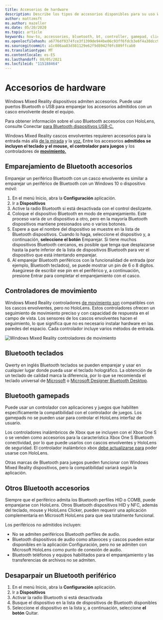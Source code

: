 ```yaml
---
title: Accesorios de hardware
description: Describe los tipos de accesorios disponibles para su uso Windows Mixed Reality y cómo configurarlos.
author: mattzmsft
ms.author: mazeller
ms.date: 05/20/2020
ms.topic: article
keywords: how-to, accessories, bluetooth, bt, controller, gamepad, clicker, xbox, hardware, mixed reality headset, windows mixed reality headset, virtual reality headset, motion controller
ms.openlocfilehash: a6776df9374fce3f1399de944be06c93ff6fdcb3e6f4a38dcc92453556857376
ms.sourcegitcommit: a1c086aa83d381129e62f9d8942f0fc889ffcab0
ms.translationtype: MT
ms.contentlocale: es-ES
ms.lasthandoff: 08/05/2021
ms.locfileid: "115188464"
---
```

# <a name="hardware-accessories"></a>Accesorios de hardware

Windows Mixed Reality dispositivos admiten accesorios. Puede usar puertos Bluetooth o USB para emparejar los accesorios admitidos con un casco envolvente desde el equipo.

Para obtener información sobre el uso Bluetooth accesorios con HoloLens, consulte Conectar [para Bluetooth dispositivos USB-C.](/hololens/hololens-connect-devices)

Windows Mixed Reality cascos envolventes requieren accesorios para la entrada más allá [de la mirada](../design/gaze-and-commit.md) y la [voz.](../design/voice-input.md) Entre los accesorios **admitidos se incluyen el teclado y el mouse,** **el controlador para juegos** y los controladores de **[movimiento.](../design/motion-controllers.md)**

## <a name="pairing-bluetooth-accessories"></a>Emparejamiento de Bluetooth accesorios

Emparejar un periférico Bluetooth con un casco envolvente es similar a emparejar un periférico de Bluetooth con un Windows 10 o dispositivo móvil:

1. En el menú Inicio, abra la **Configuración** aplicación.
2. Ir a **Dispositivos**
3. Active la radio Bluetooth si está desactivada con el control deslizante.
4. Coloque el dispositivo Bluetooth en modo de emparejamiento. Este proceso varía de un dispositivo a otro, pero en la mayoría Bluetooth dispositivos mantiene presionados uno o varios botones.
5. Espere a que el nombre del dispositivo se muestre en la lista de Bluetooth dispositivos. Cuando lo haga, seleccione el dispositivo y, a continuación, **seleccione el botón** Emparejar. Si tiene muchos dispositivos Bluetooth cercanos, es posible que tenga que desplazarse hasta la parte inferior de la lista de dispositivos Bluetooth para ver el dispositivo que está intentando emparejar.
6. Al emparejar Bluetooth periféricos con la funcionalidad de entrada (por ejemplo, Bluetooth teclados), se puede mostrar un pin de 6 o 8 dígitos. Asegúrese de escribir ese pin en el periférico y, a continuación, presione Entrar para completar el emparejamiento con el casco.

## <a name="motion-controllers"></a>Controladores de movimiento

Windows Mixed Reality controladores [de movimiento son](../design/motion-controllers.md) compatibles con los cascos envolventes, pero no HoloLens. Estos controladores ofrecen un seguimiento de movimiento preciso y con capacidad de respuesta en el campo de vista. Los sensores de los cascos envolventes hacen el seguimiento, lo que significa que no es necesario instalar hardware en las paredes del espacio. Cada controlador incluye varios métodos de entrada.

![Windows Mixed Reality controladores de movimiento](../design/images/winmr-ck-1080x1080-350px.jpg)

## <a name="bluetooth-keyboards"></a>Bluetooth teclados

Qwerty en inglés Bluetooth teclados se pueden emparejar y usar en cualquier lugar donde pueda usar el teclado holográfico. La obtención de un teclado de calidad marca la diferencia, por lo que se recomienda el teclado universal de [Microsoft](https://www.microsoft.com/accessories/products/keyboards/universal-foldable-keyboard/gu5-00001) o [Microsoft Designer Bluetooth Desktop](https://www.microsoft.com/accessories/products/keyboards/designer-bluetooth-desktop/7n9-00001).

## <a name="bluetooth-gamepads"></a>Bluetooth gamepads

Puede usar un controlador con aplicaciones y juegos que habiliten específicamente la compatibilidad con el controlador de juegos. Los gamepads no se pueden usar para controlar el HoloLens interfaz de usuario.

Los controladores inalámbricos de Xbox que se incluyen con el Xbox One S o se venden como accesorios para la característica Xbox One S Bluetooth conectividad, por lo que puede usarlos con cascos envolventes y HoloLens de seguridad. El controlador inalámbrico xbox [debe actualizarse para](https://support.xbox.com/xbox-one/accessories/update-controller-for-stereo-headset-adapter) poder usarse con HoloLens.

Otras marcas de Bluetooth para juegos pueden funcionar con Windows Mixed Reality dispositivos, pero la compatibilidad variará según la aplicación.

## <a name="other-bluetooth-accessories"></a>Otros Bluetooth accesorios

Siempre que el periférico admita los Bluetooth perfiles HID o COMB, puede emparejarse con HoloLens. Otros Bluetooth dispositivos HID y NFC, además del teclado, mouse y HoloLens Clicker, pueden requerir una aplicación complementaria en Microsoft HoloLens para que sea totalmente funcional.

Los periféricos no admitidos incluyen:

* No se admiten periféricos Bluetooth perfiles de audio.
* Bluetooth dispositivos de audio como altavoces y cascos pueden estar disponibles en la aplicación Configuración, pero no se admiten con Microsoft HoloLens como punto de conexión de audio.
* Bluetooth teléfonos y equipos habilitados para el emparejamiento y las transferencias de archivos no se admiten.

## <a name="unpairing-a-bluetooth-peripheral"></a>Desaparpair un Bluetooth periférico

1. En el menú Inicio, abra la **Configuración** aplicación.
2. Ir a **Dispositivos**
3. Activar la radio Bluetooth si está desactivada
4. Busque el dispositivo en la lista de dispositivos de Bluetooth disponibles
5. Seleccione el dispositivo en la lista y, a continuación, seleccione **el botón** Quitar.